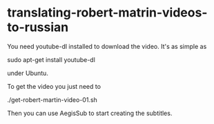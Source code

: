 # translating-robert-matrin-videos-to-russian

You need youtube-dl installed to download the video. It's as simple as 

sudo apt-get install youtube-dl

under Ubuntu.

To get the video you just need to 

./get-robert-martin-video-01.sh

Then you can use AegisSub to start creating the subtitles.
